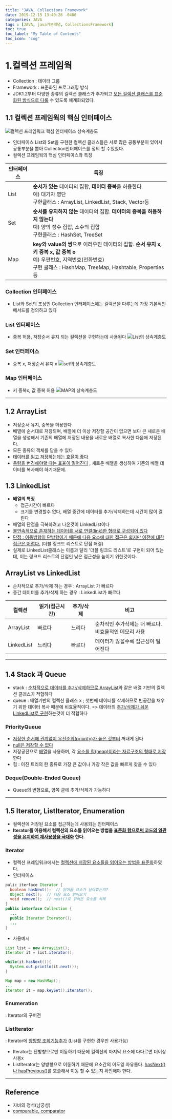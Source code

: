 ```yaml
---
title: "JAVA, Collections Framework"
date: 2019-12-15 13:40:28 -0400
categories: JAVA
tags : [JAVA, java기본개념, CollectionsFramework]
toc: true
toc_label: "My Table of Contents"
toc_icon: "cog"
---
```

# 1.컬렉션 프레임웍
- Collection : 데이터 그룹
- Framework : 표준화된 프로그래밍 방식
- JDK1.2부터 다양한 종류의 컬렉션 클래스가 추가되고 <u>모든 컬렉션 클래스를 표준화된 방식으로 다룰</u> 수 있도록 체계화되었다.

## 1.1 컬렉션 프레임웍의 핵심 인터페이스
![컬렉션 프레임워크 핵심 인터페이스 상속계층도](https://user-images.githubusercontent.com/55946791/70857702-04a7f580-1f37-11ea-8273-437fb72f97ce.jpg)
- 인터페이스 List와 Set을 구현한 컬렉션 클래스들은 서로 많은 공통부분이 있어서 공통부분을 뽑아 Collection인터페이스를 정의 할 수있었다.
- 컬렉션 프레임웍의 핵심 인터페이스와 특징

|인터페이스|특징
|--|--|
|List| <b>순서가 있는</b> 데이터의 집합, <b>데이터 중복</b>을 허용한다. <br>예) 대기자 명단 <br>구현클래스 : ArrayList, LinkedList, Stack, Vector등
|Set| <b>순서를 유지하지 않는</b> 데이터의 집합. <b>데이터의 중복을 허용하지 않는다</b> <br>예) 양의 정수 집합, 소수의 집합 <br>구현클래스 : HashSet, TreeSet
|Map|<b>key와 value의 쌍</b>으로 이러우진 데이터의 집합. <b>순서 유지 x, 키 중복 x, 값 중복 o</b> <br>예) 우편번호, 지역번호(전화번호) <br>구현 클래스 : HashMap, TreeMap, Hashtable, Properties등

### Collection 인터페이스
- List와 Set의 조상인 Collection 인터페이스에는 컬렉션을 다루는데 가장 기본적인 메서드를 정의하고 있다

### List 인터페이스
- 중복 허용, 저장순서 유지 되는 컬렉션을 구현하는데 사용된다
![List의 상속계층도](https://user-images.githubusercontent.com/55946791/70857792-703e9280-1f38-11ea-9e01-25c8fd0e41a6.jpg)

### Set 인터페이스
- 중복 x, 저장순서 유지 x
![set의 상속계층도](https://user-images.githubusercontent.com/55946791/70857797-abd95c80-1f38-11ea-8fe1-50dd0e8adca3.jpg)

### Map 인터페이스
- 키 중복x, 값 중복 허용
![MAP의 상속계층도](https://user-images.githubusercontent.com/55946791/70857811-ef33cb00-1f38-11ea-827e-1a5a9ffd64b7.jpg)

---
## 1.2 ArrayList
- 저장순서 유지, 중복을 허용한다
- 배열에 순서대로 저장되며, 배열에 더 이상 저장할 공간이 없으면 보다 큰 새로운 배열을 생성해서 기존의 배열에 저장된 내용을 새로운 배열로 복사한 다음에 저장된다.
- 모든 종류의 객체를 담을 수 있다
- <u>데이터를 읽고 저장하는데는 효율이 좋다</u>
- <u>용량을 변경해야할 때는 효율이 떨어진다</u> , 새로운 배열을 생성하여 기존의 배열 데이터를 복사해야 하기때문에.


## 1.3 LinkedList
- <b>배열의 특징</b>
  - 접근시간이 빠르다
  - 크기를 변경할수 없다, 배열 중간에 데이터를 추가/삭제하는데 시간이 많이 걸린다
- 배열의 단점을 극복하려고 나온것이 LinkedList이다
- <u>불연속적으로 존재하는 데이터를 서로 연결(link)한 형태로 구성되어 있다</u>
- <u>단점 : 이동방향이 단방향이기 때문에 다음 요소에 대한 접근은 쉽지만 이전에 대한 접근은 어렵다.</u> (더블 링크드 리스트로 단점 해결)
- 실제로 LinkedList클래스는 이름과 달리 '더블 링크드 리스트'로 구현이 되어 있는데, 이는 링크드 리스트의 단점인 낮은 접근성을 높이기 위한것이다.

## ArrayList vs LinkedList
- 순차적으로 추가/삭제 하는 경우 : ArrayList 가 빠르다
- 중간 데이터를 추가/삭제 하는 경우 : LinkedList가 빠르다

|컬렉션| 읽기(접근시간) | 추가/삭제 | 비고
|--|--|--|--|
|ArrayList | 빠르다 | 느리다 | 순차적인 추가삭제는 더 빠르다. <br>비효율적인 메모리 사용
|LinkedList| 느리다 | 빠르다 | 데이터가 많을수록 접근성이 떨어진다

---
## 1.4 Stack 과 Queue
- stack : <u>순차적으로 데이터를 추가/삭제하므로 ArrayList</u>와 같은 배열 기반의 컬렉션 클래스가 적합하다
- queue : 배열기반의 컬렉션 클래스 x ; 첫번째 데이터를 삭제하므로 빈공간을 채우기 위한 데이터 복사 때문에 비효율적이다. => 데이터의 <u>추가/삭제가 쉬운 LinkedList로 구현</u>하는것이 더 적합하다  

### PriorityQueue
- <u>저장한 순서에 관계없이 우선순위(priority)가 높은 것부터</u> 꺼내게 된다
- <u>null은 저장할 수 없다</u>
- 저장공잔으로 <u>배열</u>을 사용하며, 각 <u>요소를 힙(heap)이라는 자료구조의 형태로 저장</u>한다
- 힙 : 이진 트리의 한 종류로 가장 큰 값이나 가장 작은 값을 빠르게 찾을 수 있다

### Deque(Double-Ended Queue)
- Queue의 변형으로, 양쪽 긑에 추가/삭제가 가능하다

---
## 1.5 Iterator, ListIterator, Enumeration
- 컬렉션에 저장된 요소를 접근하는데 사용되는 인터페이스
- <b>Iterator를 이용해서 컬렉션의 요소를 읽어오는 방법을 <u>표준화 함으로써 코드의 일관성을 유지하여 재사용성을 극대화</u> 한다.</b>


### Iterator
- 컬렉션 프레임워크에서는 <u>컬렉션에 저장된 요소들을 읽어오는 방법을 표준화</u>하였다.
- 인터페이스
```java
pulic iterface Iterator {
  boolean hasNext();  // 읽어올 요소가 남아있는지?
  Object next();  // 다음 요소 읽어오기
  void remove();  // next()로 읽어온 요소를 삭제
}
public interface Collection {
  ...
  public Iterator Iterator();
  ...
}
```

- 사용예시
```java
List list = new ArrayList();
Iterator it = list.iterator();

while(it.hasNext()){
  System.out.println(it.next());
}

Map map = new HashMap();
...
Iterator it = map.keySet().iterator();
```

### Enumeration
:  Iterator의 구버전

### ListIterator
:  Iterator에 <u>양방향 조회기능추가</u> (List를 구현한 경우만 사용가능)
- Iterator는 단방향으로만 이동하기 때문에 컬렉션의 마지막 요소에 다다르면 더이상 사용x
- ListIterator는 양방향으로 이동하기 때문에 요소간의 이도잉 자유롭다. <u>hasNext()나 hasPrevious()</u>를 호출해서 이동 할 수 있는지 확인해야 한다.



---
## Reference
- 자바의 정석(남궁성)
- [comparable, comparator](https://cwondev.tistory.com/15)

